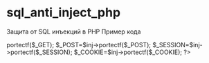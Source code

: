 # sql_anti_inject_php
 Защита от SQL инъекций в PHP
 Пример кода
 <?php
 include "class.protect.php";
 $inj=new por_inject();
 
$_GET=$inj->portectf($_GET);
$_POST=$inj->portectf($_POST);
$_SESSION=$inj->portectf($_SESSION);
$_COOKIE=$inj->portectf($_COOKIE);
?>
 
